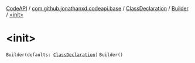 [CodeAPI](../../../index.md) / [com.github.jonathanxd.codeapi.base](../../index.md) / [ClassDeclaration](../index.md) / [Builder](index.md) / [&lt;init&gt;](.)

# &lt;init&gt;

`Builder(defaults: `[`ClassDeclaration`](../index.md)`)`
`Builder()`